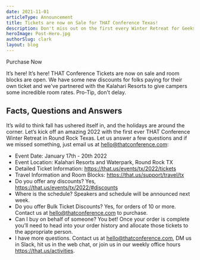 ```yaml
---
date: 2021-11-01
articleType: Announcement
title: Tickets are now on Sale for THAT Conference Texas!
description: Don't miss out on the first every Winter Retreat for Geeks. THAT Conference tickets are now on sale!
heroImage: Post-Hero.jpg
authorSlug: clark
layout: blog
---
```


<script>
	export let slug;
	
	import image from '$blog/image';
	import { Standard as StandardLink } from '$elements/links';


	const { cdnUrl } = image(slug);

</script>

<div class="py-10 w-full grid place-content-center">
	<StandardLink href="/events/tx/2022/tickets/">Purchase Now</StandardLink>
</div>

It’s here! It’s here! THAT Conference Tickets are now on sale and room blocks are open. We have some new discounts for folks paying for their own ticket and we've partnered with the Kalahari Resorts to give campers some incredible room rates. Pro-Tip, don't delay.

## Facts, Questions and Answers

It’s wild to think fall has ushered itself in, and the holidays are around the corner. Let’s kick off an amazing 2022 with the first ever THAT Conference Winter Retreat in Round Rock Texas. Let us answer a few questions and if we missed something, just email us at hello@thatconference.com:

- Event Date: January 17th - 20th 2022
- Event Location: Kalahari Resorts and Waterpark, Round Rock TX
- Detailed Ticket Information: https://that.us/events/tx/2022/tickets
- Travel Information and Room Blocks: https://that.us/support/travel/tx
- Do you offer any discounts? Yes, https://that.us/events/tx/2022/#discounts
- Where is the schedule? Speakers and schedule will be announced next week.
- Do you offer Bulk Ticket Discounts? Yes, for orders of 10 or more. Contact us at hello@thatconference.com to purchase.
- Can I buy on behalf of someone? You bet! Once your order is complete you’ll need to head into your order history and allocate those tickets to the appropriate person.
- I have more questions. Contact us at hello@thatconference.com, DM us in Slack, hit us in the web chat, or join us in our weekly office hours https://that.us/activities.
